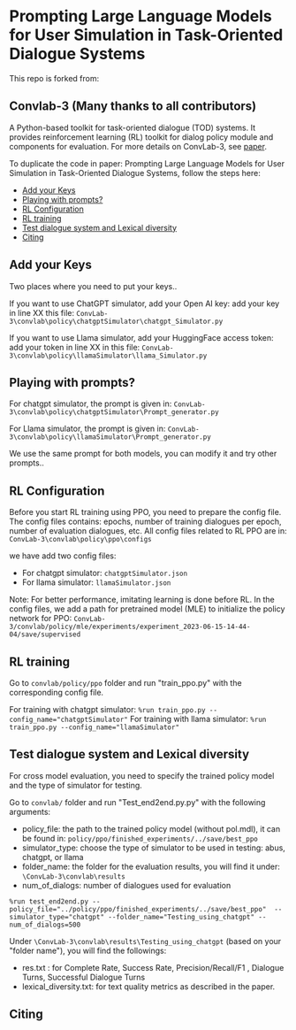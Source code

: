 # Prompting Large Language Models for User Simulation in Task-Oriented Dialogue Systems

This repo is forked from:
## Convlab-3  (Many thanks to all contributors)
A Python-based toolkit for task-oriented dialogue (TOD) systems. It provides reinforcement learning (RL) toolkit for dialog policy module and components for evaluation. For more details on ConvLab-3, see [paper](https://aclanthology.org/2023.emnlp-demo.9/).

To duplicate the code in paper: Prompting Large Language Models for User Simulation in Task-Oriented Dialogue Systems, follow the steps here:


- [Add your Keys](#add-your-keys)
- [Playing with prompts?](#playing-with-prompts)
- [RL Configuration](#rl-configuration)
- [RL training](#rl-training)
- [Test dialogue system and Lexical diversity](#test-dialogue-system-and-lexical-diversity)
- [Citing](#citing)



## Add your Keys

Two places where you need to put your keys.. 
 
If you want to use ChatGPT simulator, add your Open AI key:
add your key in line XX this file: `ConvLab-3\convlab\policy\chatgptSimulator\chatgpt_Simulator.py` 

If you want to use Llama simulator, add your HuggingFace access token:
add your token in line XX in this file: `ConvLab-3\convlab\policy\llamaSimulator\llama_Simulator.py`


## Playing with prompts?

For chatgpt simulator, the prompt is given in: `ConvLab-3\convlab\policy\chatgptSimulator\Prompt_generator.py`

For Llama simulator, the prompt is given in: `ConvLab-3\convlab\policy\llamaSimulator\Prompt_generator.py`

We use the same prompt for both models, you can modify it and try other prompts..


## RL Configuration

Before you start RL training using PPO, you need to prepare the config file. 
The config files contains: epochs, number of training dialogues per epoch, number of evaluation dialogues, etc.
All config files related to RL PPO are in: `ConvLab-3\convlab\policy\ppo\configs`

we have add two config files: 
* For chatgpt simulator: `chatgptSimulator.json`
* For llama simulator: `llamaSimulator.json`

Note: For better performance, imitating learning is done before RL. In the config files, we add a path for pretrained model (MLE) to initialize the policy network for PPO: 
`ConvLab-3/convlab/policy/mle/experiments/experiment_2023-06-15-14-44-04/save/supervised`



## RL training

Go to `convlab/policy/ppo` folder and run "train_ppo.py" with the corresponding config file.

For training with chatgpt simulator:
`
%run train_ppo.py --config_name="chatgptSimulator"
`
For training with llama simulator:
`
%run train_ppo.py --config_name="llamaSimulator"
`

## Test dialogue system and Lexical diversity

For cross model evaluation, you need to specify the trained policy model and the type of simulator for testing.

Go to `convlab/` folder and run "Test_end2end.py.py" with the following arguments:

* policy_file: the path to the trained policy model (without pol.mdl), it can be found in: `policy/ppo/finished_experiments/../save/best_ppo`
* simulator_type: choose the type of simulator to be used in testing: abus, chatgpt, or llama
* folder_name: the folder for the evaluation results, you will find it under:  `\ConvLab-3\convlab\results`
* num_of_dialogs: number of dialogues used for evaluation 

`%run test_end2end.py --policy_file="../policy/ppo/finished_experiments/../save/best_ppo"  --simulator_type="chatgpt" --folder_name="Testing_using_chatgpt" --num_of_dialogs=500`

Under `\ConvLab-3\convlab\results\Testing_using_chatgpt` (based on your "folder name"), you will find the followings:

* res.txt :  for Complete Rate, Success Rate, Precision/Recall/F1 , Dialogue Turns, Successful Dialogue Turns
* lexical_diversity.txt: for text quality metrics as described in the paper.

## Citing






